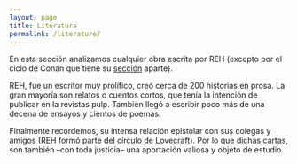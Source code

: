 ```yaml
---
layout: page
title: Literatura
permalink: /literature/
---
```


En esta sección analizamos cualquier obra escrita por REH (excepto por el ciclo de Conan que tiene su [sección](/conan) aparte).

REH, fue un escritor muy prolífico, creó cerca de 200 historias en prosa. La gran mayoría son relatos o cuentos cortos, que tenía la intención de publicar en la revistas pulp. También llegó a escribir poco más de una decena de ensayos y cientos de poemas.

Finalmente recordemos, su intensa relación epistolar con sus colegas y amigos (REH formó parte del [círculo de Lovecraft](https://en.wikipedia.org/wiki/H._P._Lovecraft)). Por lo que dichas cartas, son también –con toda justicia– una aportación valiosa y objeto de estudio.

